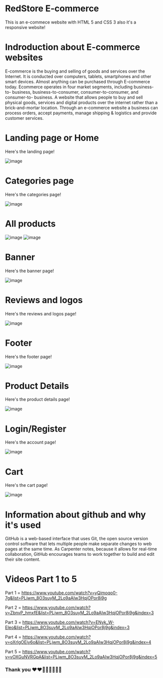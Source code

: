 # RedStore E-commerce
This is an e-commece website with HTML 5 and CSS 3
also it's a responsive website!

# Indroduction about E-commerce websites
E-commerce is the buying and selling of goods and services over the Internet. It is conducted over computers, tablets, smartphones and other smart devices.
Almost anything can be purchased through E-commerce today.
Ecommerce operates in four market segments, including business-to- business, business-to-consumer, consumer-to-consumer, and consumer-to- business.
A website that allows people to buy and sell physical goods, services and digital products over the internet rather than a brick-and-mortar location.
Through an e-commerce website a business can process orders, accept payments, manage shipping & logistics and provide customer services.


# Landing page or Home
Here's the landing page!

![image](https://github.com/codewithpapakwame/red-store/blob/d1e75715e0f6a6d1d1efbbb5f7d883c79b476224/screenshot1.jpg)

# Categories page
Here's the categories page!

![image](https://github.com/codewithpapakwame/red-store/blob/38e706a3050ce6d4cdaddef3354d49be51da4837/screenshot2.jpg)

# All products
![image](https://github.com/codewithpapakwame/red-store/blob/38e706a3050ce6d4cdaddef3354d49be51da4837/screenshot3.jpg)
![image](https://github.com/codewithpapakwame/red-store/blob/38e706a3050ce6d4cdaddef3354d49be51da4837/screenshot4.jpg)

#  Banner
Here's the banner page!

![image](https://github.com/codewithpapakwame/red-store/blob/38e706a3050ce6d4cdaddef3354d49be51da4837/screenshot5.jpg)

# Reviews and logos
Here's the reviews and logos page!

![image](https://github.com/codewithpapakwame/red-store/blob/38e706a3050ce6d4cdaddef3354d49be51da4837/screenshot6.jpg)

# Footer
Here's the footer page!

![image](https://github.com/codewithpapakwame/red-store/blob/38e706a3050ce6d4cdaddef3354d49be51da4837/screenshot7.jpg)

# Product Details
Here's the product details page!

![image](https://github.com/codewithpapakwame/red-store/blob/38e706a3050ce6d4cdaddef3354d49be51da4837/screenshot8.jpg)

# Login/Register
Here's the account page!

![image](https://github.com/codewithpapakwame/red-store/blob/38e706a3050ce6d4cdaddef3354d49be51da4837/screenshot9.jpg)

# Cart
Here's the cart page!

![image](https://github.com/codewithpapakwame/red-store/blob/38e706a3050ce6d4cdaddef3354d49be51da4837/screenshot10.jpg)

# Information about github and why it's used
GitHub is a web-based interface that uses Git, the open source version control software that lets multiple people make separate changes to web pages at the same time. As Carpenter notes, because it allows for real-time collaboration, GitHub encourages teams to work together to build and edit their site content.

# Videos Part 1 to 5










Part 1 = https://www.youtube.com/watch?v=yQimoqo0-7g&list=PLjwm_8O3suyM_2Lo9aAIw3HqjOPor8j9g






















Part 2 = https://www.youtube.com/watch?v=ZbnvP_hmxfE&list=PLjwm_8O3suyM_2Lo9aAIw3HqjOPor8j9g&index=3























Part 3 = https://www.youtube.com/watch?v=ENyk_W-Eleo&list=PLjwm_8O3suyM_2Lo9aAIw3HqjOPor8j9g&index=3


























Part 4 = https://www.youtube.com/watch?v=oXrlgOEiy6o&list=PLjwm_8O3suyM_2Lo9aAIw3HqjOPor8j9g&index=4

























Part 5 = https://www.youtube.com/watch?v=vOXGuNVRGpA&list=PLjwm_8O3suyM_2Lo9aAIw3HqjOPor8j9g&index=5




### Thank you ❤️❤️🫶🏻🫶🏻👋🏾
